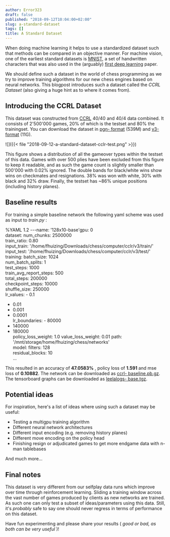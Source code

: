 ```yaml
---
author: Error323
draft: false
published: "2018-09-12T10:04:00+02:00"
slug: a-standard-dataset
tags: []
title: A Standard Dataset
---
```


When doing machine learning it helps to use a standardized dataset such that
methods can be compared in an objective manner. For machine vision, one of the
earliest standard datasets is [MNIST](http://yann.lecun.com/exdb/mnist/), a
set of handwritten characters that was also used in the (arguably) [first deep
learning](https://www.cs.toronto.edu/~hinton/absps/fastnc.pdf) paper.

We should define such a dataset in the world of chess programming as we try to
improve training algorithms for our new chess engines based on neural
networks. This blogpost introduces such a dataset called the _CCRL Dataset_
(also giving a huge hint as to where it comes from).

## Introducing the CCRL Dataset

This dataset was constructed from
[CCRL](http://www.computerchess.org.uk/ccrl/) 40/40 and 40/4 data combined. It
consists of 2'500'000 games, 20% of which is the testset and 80% the
trainingset. You can download the dataset in [pgn-
format](http://storage.lczero.org/files/ccrl-pgn.tar.bz2) (539M) and
[v3-format](http://storage.lczero.org/files/ccrl-v3.tar.bz2) (11G).

![]({{< file "2018-09-12-a-standard-dataset-cclr-test.png" >}})

This figure shows a distribution of all the gameover types within the testset
of this data. Games with over 500 plies have been excluded from this figure to
keep it readable, and as such the game count is slightly smaller than 500'000
with 0.02% ignored. The double bands for black/white wins show wins on
checkmates and resignations. 38% was won with white, 30% with black and 32%
draw. Finally, the testset has ~86% unique positions (including history
planes).

## Baseline results

For training a simple baseline network the following yaml scheme was used as
input to _train.py_ :

%YAML 1.2 \---name: '128x10-base'gpu: 0  
dataset: num_chunks: 2500000  
train_ratio: 0.80  
input_train: '/home/fhuizing/Downloads/chess/computer/cclr/v3/train/'  
input_test: '/home/fhuizing/Downloads/chess/computer/cclr/v3/test/'  
training: batch_size: 1024  
num_batch_splits: 1  
test_steps: 1000  
train_avg_report_steps: 500  
total_steps: 200000  
checkpoint_steps: 10000  
shuffle_size: 250000  
lr_values: - 0.1  
- 0.01  
- 0.001  
- 0.0001  
lr_boundaries: - 80000  
- 140000  
- 180000  
policy_loss_weight: 1.0 value_loss_weight: 0.01 path:
'/mnt/storage/home/fhuizing/chess/networks'  
model: filters: 128  
residual_blocks: 10  
...

This resulted in an accuracy of **47.0583%** , policy loss of **1.591** and
mse loss of **0.10882**. The network can be downloaded as [ccrl-
baseline.pb.gz](http://storage.lczero.org/files/ccrl-baseline.pb.gz). The
tensorboard graphs can be downloaded as [leelalogs-
base.tgz](http://storage.lczero.org/files/leelalogs-base.tgz).

## Potential ideas

For inspiration, here's a list of ideas where using such a dataset may be
useful:

  * Testing a multigpu training algorithm
  * Different neural network architectures
  * Different input encoding (e.g. removing history planes)
  * Different move encoding on the policy head
  * Finishing resign or adjudicated games to get more endgame data with n-man 
tablebases

And much more...

## Final notes

This dataset is very different from our selfplay data runs which improve over
time through reinforcement learning. Sliding a training window across the vast
number of games produced by clients as new networks are trained. As such one
can only test a subset of ideas/parameters using this data. Still, it's
_probably_ safe to say one should never regress in terms of performance on
this dataset.

Have fun experimenting and please share your results ( _good or bad, as both
can be very useful_ )!
